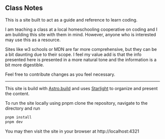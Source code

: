 ## Class Notes

This is a site built to act as a guide and reference to learn coding.

I am teaching a class at a local homeschooling cooperative on coding and I am building this site with them in mind. However, anyone who is interested may use this as a resource.

Sites like w3 schools or MDN are far more comprehensive, but they can be a bit daunting due to their scope. I feel my value add is that the info presented here is presented in a more natural tone and the information is a bit more digestible.

Feel free to contribute changes as you feel necessary.

---

This site is build with [Astro.build](https://astro.build) and uses [Starlight](https://starlight.astro.build) to organize and present the content.

To run the site locally using pnpm clone the repository, navigate to the directory and run

```bash
pnpm install
pnpm dev
```

You may then visit the site in your browser at http://localhost:4321

